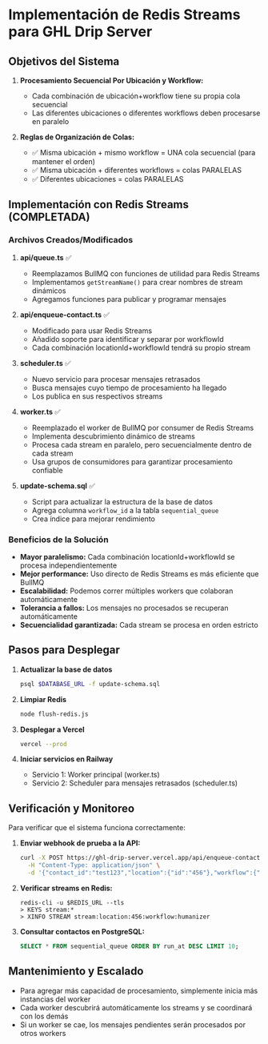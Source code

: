 # Implementación de Redis Streams para GHL Drip Server

## Objetivos del Sistema

1. **Procesamiento Secuencial Por Ubicación y Workflow:**
   - Cada combinación de ubicación+workflow tiene su propia cola secuencial
   - Las diferentes ubicaciones o diferentes workflows deben procesarse en paralelo

2. **Reglas de Organización de Colas:**
   - ✅ Misma ubicación + mismo workflow = UNA cola secuencial (para mantener el orden)
   - ✅ Misma ubicación + diferentes workflows = colas PARALELAS
   - ✅ Diferentes ubicaciones = colas PARALELAS

## Implementación con Redis Streams (COMPLETADA)

### Archivos Creados/Modificados

1. **api/queue.ts** ✅ 
   - Reemplazamos BullMQ con funciones de utilidad para Redis Streams
   - Implementamos `getStreamName()` para crear nombres de stream dinámicos
   - Agregamos funciones para publicar y programar mensajes

2. **api/enqueue-contact.ts** ✅
   - Modificado para usar Redis Streams
   - Añadido soporte para identificar y separar por workflowId
   - Cada combinación locationId+workflowId tendrá su propio stream

3. **scheduler.ts** ✅
   - Nuevo servicio para procesar mensajes retrasados
   - Busca mensajes cuyo tiempo de procesamiento ha llegado
   - Los publica en sus respectivos streams

4. **worker.ts** ✅
   - Reemplazado el worker de BullMQ por consumer de Redis Streams
   - Implementa descubrimiento dinámico de streams
   - Procesa cada stream en paralelo, pero secuencialmente dentro de cada stream
   - Usa grupos de consumidores para garantizar procesamiento confiable

5. **update-schema.sql** ✅
   - Script para actualizar la estructura de la base de datos
   - Agrega columna `workflow_id` a la tabla `sequential_queue`
   - Crea índice para mejorar rendimiento

### Beneficios de la Solución

- **Mayor paralelismo:** Cada combinación locationId+workflowId se procesa independientemente
- **Mejor performance:** Uso directo de Redis Streams es más eficiente que BullMQ
- **Escalabilidad:** Podemos correr múltiples workers que colaboran automáticamente
- **Tolerancia a fallos:** Los mensajes no procesados se recuperan automáticamente
- **Secuencialidad garantizada:** Cada stream se procesa en orden estricto

## Pasos para Desplegar

1. **Actualizar la base de datos**
   ```bash
   psql $DATABASE_URL -f update-schema.sql
   ```

2. **Limpiar Redis**
   ```bash
   node flush-redis.js
   ```

3. **Desplegar a Vercel**
   ```bash
   vercel --prod
   ```

4. **Iniciar servicios en Railway**
   - Servicio 1: Worker principal (worker.ts)
   - Servicio 2: Scheduler para mensajes retrasados (scheduler.ts)

## Verificación y Monitoreo

Para verificar que el sistema funciona correctamente:

1. **Enviar webhook de prueba a la API:**
   ```bash
   curl -X POST https://ghl-drip-server.vercel.app/api/enqueue-contact \
     -H "Content-Type: application/json" \
     -d '{"contact_id":"test123","location":{"id":"456"},"workflow":{"id":"humanizer"},"customData":{"TimeFrame":"60 to 300"}}'
   ```

2. **Verificar streams en Redis:**
   ```
   redis-cli -u $REDIS_URL --tls
   > KEYS stream:*
   > XINFO STREAM stream:location:456:workflow:humanizer
   ```

3. **Consultar contactos en PostgreSQL:**
   ```sql
   SELECT * FROM sequential_queue ORDER BY run_at DESC LIMIT 10;
   ```

## Mantenimiento y Escalado

- Para agregar más capacidad de procesamiento, simplemente inicia más instancias del worker
- Cada worker descubrirá automáticamente los streams y se coordinará con los demás
- Si un worker se cae, los mensajes pendientes serán procesados por otros workers 